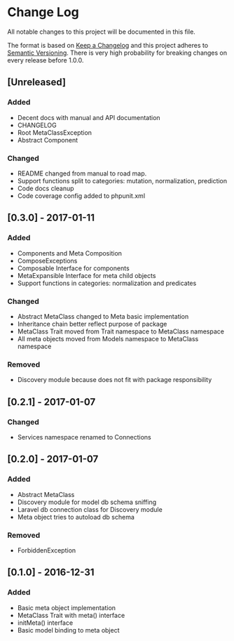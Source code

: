 # Change Log
All notable changes to this project will be documented in this file.

The format is based on [Keep a Changelog](http://keepachangelog.com/)
and this project adheres to [Semantic Versioning](http://semver.org/).
There is very high probability for breaking changes on every release before 1.0.0.

## [Unreleased]
### Added
- Decent docs with manual and API documentation
- CHANGELOG
- Root MetaClassException
- Abstract Component
### Changed
- README changed from manual to road map.
- Support functions split to categories: mutation, normalization, prediction
- Code docs cleanup
- Code coverage config added to phpunit.xml

## [0.3.0] - 2017-01-11
### Added
- Components and Meta Composition
- ComposeExceptions
- Composable Interface for components
- MetaExpansible Interface for meta child objects
- Support functions in categories: normalization and predicates
### Changed
- Abstract MetaClass changed to Meta basic implementation
- Inheritance chain better reflect purpose of package
- MetaClass Trait moved from Trait namespace to MetaClass namespace
- All meta objects moved from Models namespace to MetaClass namespace
### Removed
- Discovery module because does not fit with package responsibility

## [0.2.1] - 2017-01-07
### Changed
- Services namespace renamed to Connections

## [0.2.0] - 2017-01-07
### Added
- Abstract MetaClass
- Discovery module for model db schema sniffing
- Laravel db connection class for Discovery module
- Meta object tries to autoload db schema
### Removed
- ForbiddenException

## [0.1.0] - 2016-12-31
### Added
- Basic meta object implementation
- MetaClass Trait with meta() interface
- initMeta() interface
- Basic model binding to meta object
